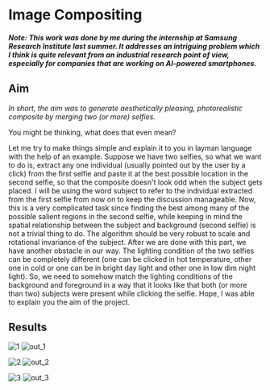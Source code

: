 # Image Compositing

#### *Note: This work was done by me during the internship at Samsung Research Institute last summer. It addresses an intriguing problem which I think is quite relevant from an industrial research point of view, especially for companies that are working on AI-powered smartphones.*

## Aim
*In short, the aim was to generate aesthetically pleasing, photorealistic composite by merging two (or more) selfies.*

You might be thinking, what does that even mean?

Let me try to make things simple and explain it to you in layman language with the help of an example. Suppose we have two selfies, so what we want to do is, extract any one individual (usually pointed out by the user by a click) from the first selfie and paste it at the best possible location in the second selfie, so that the composite doesn't look odd when the subject gets placed. I will be using the word subject to refer to the individual extracted from the first selfie from now on to keep the discussion manageable. Now, this is a very complicated task since finding the best among many of the possible salient regions in the second selfie, while keeping in mind the spatial relationship between the subject and background (second selfie) is not a trivial thing to do. The algorithm should be very robust to scale and rotational invariance of the subject. After we are done with this part, we have another obstacle in our way. The lighting condition of the two selfies can be completely different (one can be clicked in hot temperature, other one in cold or one can be in bright day light and other one in low dim night light). So, we need to somehow match the lighting conditions of the background and foreground in a way that it looks like that both (or more than two) subjects were present while clicking the selfie. Hope, I was able to explain you the aim of the project. 


## Results
![1](https://user-images.githubusercontent.com/41862477/49270708-952ca880-f490-11e8-86a7-e9b5e2e483ad.JPG)
![out_1](https://user-images.githubusercontent.com/41862477/49270712-95c53f00-f490-11e8-97c6-878247047365.JPG)

![2](https://user-images.githubusercontent.com/41862477/49270709-95c53f00-f490-11e8-8ca8-384542f324dc.JPG)
![out_2](https://user-images.githubusercontent.com/41862477/49270713-965dd580-f490-11e8-92dd-cdd37dd2e3be.JPG)

![3](https://user-images.githubusercontent.com/41862477/49270711-95c53f00-f490-11e8-99cc-47ec16ddc6d6.JPG)
![out_3](https://user-images.githubusercontent.com/41862477/49270714-965dd580-f490-11e8-8fe9-f889bd42fd2f.JPG)
